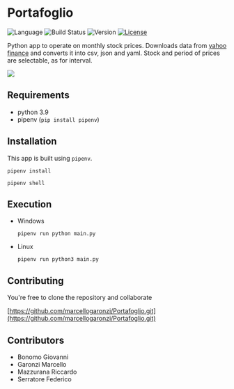 # Portafoglio

![Language](https://img.shields.io/badge/Language-Python-blue?style=flat)
![Build Status](https://img.shields.io/badge/Status-Develop-lightgreen?style=flat)
![Version](https://img.shields.io/badge/Version-v1.0-red?style=flat)
[![License](https://img.shields.io/badge/License-GPL-lightblue.svg?style=flat)](https://www.gnu.org/licenses/gpl-3.0)

Python app to operate on monthly stock prices. Downloads data from [yahoo finance](https://finance.yahoo.com/) and converts it into csv, json and yaml. Stock and period of prices are selectable, as for interval.

![](https://images.unsplash.com/photo-1642790551116-18e150f248e3?ixlib=rb-4.0.3&ixid=MnwxMjA3fDB8MHxwaG90by1wYWdlfHx8fGVufDB8fHx8&auto=format&fit=crop&w=700&q=80)


## Requirements

- python 3.9
- pipenv (`pip install pipenv`)


## Installation

This app is built using `pipenv`.

```
pipenv install
```
```
pipenv shell
```

## Execution

- Windows
  ```
  pipenv run python main.py
  ```
  
- Linux
  ```
  pipenv run python3 main.py
  ```
  
  
## Contributing

You're free to clone the repository and collaborate

[https://github.com/marcellogaronzi/Portafoglio.git](https://github.com/marcellogaronzi/Portafoglio.git)


## Contributors

- Bonomo Giovanni
- Garonzi Marcello
- Mazzurana Riccardo
- Serratore Federico
